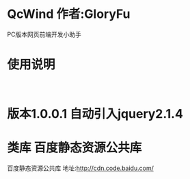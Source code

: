 # QcWind  作者:GloryFu
PC版本网页前端开发小助手

# 使用说明
  <script type="text/javascript" src="/您的引入的路径/QcWind.js"></script><br/>
  <script type="text/javascript">
	QcWind.ready(function(){
		//您需要做的操作,类似于Jquery.ready
	});
</script>

# 版本1.0.0.1 自动引入jquery2.1.4



# 类库 百度静态资源公共库
百度静态资源公共库 地址:http://cdn.code.baidu.com/
